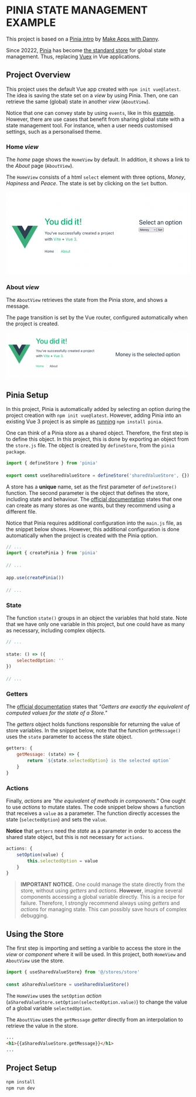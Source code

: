 # PINIA STATE MANAGEMENT EXAMPLE

This project is based on a [Pinia intro](https://www.youtube.com/watch?v=JGC7aAC-3y8) by [Make Apps with Danny](https://www.youtube.com/channel/UC6eR_ndNgaTeE5t2Ud4ZiHw).

Since 20222, [Pinia](https://pinia.vuejs.org) has become [the standard store](https://www.youtube.com/watch?v=2KBHvaAWJOA) for global state management. Thus, replacing [Vuex](https://vuex.vuejs.org) in Vue applications.

## Project Overview

This project uses the default Vue app created with `npm init vue@latest`. The idea is saving the state set on a _view_ by using Pinia. Then, one can retrieve the same (global) state in another _view_ (`AboutView`). 

Notice that one can convey state by using `events`, like in this [example](https://github.com/gabrielcostasilva/vue-project-planner). However, there are use cases that benefit from sharing global state with a state management tool. For instance, when a user needs customised settings, such as a personalised theme.

### Home _view_

The _home_ page shows the `HomeView` by default. In addition, it shows a link to the _About_ page (`AboutView`).

The `HomeView` consists of a html `select` element with three options, _Money_, _Hapiness_ and _Peace_. The state is set by clicking on the `Set` button. 

<img src="./pics/select.png" />

### About _view_

The `AboutView` retrieves the state from the Pinia store, and shows a message. 

The page transition is set by the Vue router, configured automatically when the project is created.

<img src="./pics/retrieve.png" />

## Pinia Setup

In this project, Pinia is automatically added by selecting an option during the project creation with `npm init vue@latest`. However, adding Pinia into an existing Vue 3 project is as simple as [running](https://pinia.vuejs.org/getting-started.html#installation) `npm install pinia`.

One can think of a Pinia store as a shared object. Therefore, the first step is to define this object. In this project, this is done by exporting an object from the `store.js` file. The object is created by `defineStore`, from the `pinia package`.

```js
import { defineStore } from 'pinia'

export const useSharedValueStore = defineStore('sharedValueStore', {})
```

A store has a **unique** name, set as the first parameter of `defineStore()` function. The second parameter is the object that defines the store, including state and behaviour. The [official documentation](https://pinia.vuejs.org/core-concepts/#using-the-store) states that one can create as many stores as one wants, but they recommend using a different file. 

Notice that Pinia requires additional configuration into the `main.js` file, as the snippet below shows. However, this additional configuration is done automatically when the project is created with the Pinia option.

```js
// ...
import { createPinia } from 'pinia'

// ... 

app.use(createPinia())

// ...
```

### State

The function `state()` groups in an object the variables that hold state. Note that we have only one variable in this project, but one could have as many as necessary, including complex objects.

```js
// ...

state: () => ({
    selectedOption: ''
})

// ...
```

### Getters

The [official documentation](https://pinia.vuejs.org/core-concepts/getters.html) states that _"Getters are exactly the equivalent of computed values for the state of a Store."_ 

The _getters_ object holds functions responsible for returning the value of store variables. In the snippet below, note that the function `getMessage()` uses the `state` parameter to access the state object. 


```js
getters: {
    getMessage: (state) => {
        return `${state.selectedOption} is the selected option`
    }
}
```

### Actions

Finally, _actions_ are _"the equivalent of methods in components."_ One ought to use _actions_ to mutate states. The code snippet below shows a function that receives a `value` as a parameter. The function directly accesses the state (`selectedOption`) and sets the `value`. 

**Notice** that `getters` need the _state_ as a parameter in order to access the shared state object, but this is not necessary for `actions`.

```js
actions: {
    setOption(value) {
        this.selectedOption = value
    }
}
```

> **IMPORTANT NOTICE.**
One could manage the state directly from the store, without using _getters_ and _actions_. **However**, imagine several components accessing a global variable directly. This is a recipe for failure. Therefore, I strongly recommend always using _getters_ and _actions_ for managing state. This can possibly save hours of complex debugging.

## Using the Store

The first step is importing and setting a varible to access the store in the _view_ or _component_ where it will be used. In this project, both `HomeView` and `AboutView` use the store.

```js
import { useSharedValueStore} from '@/stores/store'

const aSharedValueStore = useSharedValueStore()
```

The `HomeView` uses the `setOption` _action_ (`aSharedValueStore.setOption(selectedOption.value)`) to change the value of a global variable `selectedOption`. 

The `AboutView` uses the `getMessage` _getter_ directly from an interpolation to retrieve the value in the store. 

```html
...
<h1>{{aSharedValueStore.getMessage}}</h1>
...
```


## Project Setup

```sh
npm install
npm run dev
```
